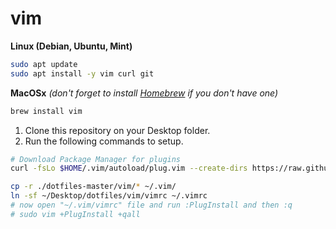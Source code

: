 # vim

**Linux (Debian, Ubuntu, Mint)**
```bash
sudo apt update
sudo apt install -y vim curl git
```

**MacOSx** _(don't forget to install [Homebrew](https://brew.sh/) if you don't have one)_
```bash
brew install vim
```

1. Clone this repository on your Desktop folder.
1. Run the following commands to setup.

```sh
# Download Package Manager for plugins
curl -fsLo $HOME/.vim/autoload/plug.vim --create-dirs https://raw.githubusercontent.com/junegunn/vim-plug/master/plug.vim

cp -r ./dotfiles-master/vim/* ~/.vim/
ln -sf ~/Desktop/dotfiles/vim/vimrc ~/.vimrc
# now open "~/.vim/vimrc" file and run :PlugInstall and then :q
# sudo vim +PlugInstall +qall
```
